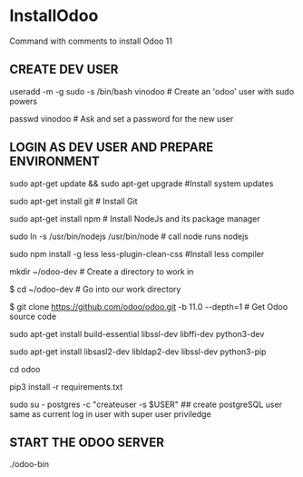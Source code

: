# InstallOdoo
Command with comments to install Odoo 11

## CREATE DEV USER ##

useradd -m -g sudo -s /bin/bash vinodoo  # Create an 'odoo' user with sudo powers

passwd vinodoo  # Ask and set a password for the new user

## LOGIN AS DEV USER  AND PREPARE ENVIRONMENT ##

sudo apt-get update && sudo apt-get upgrade  #Install system updates

sudo apt-get install git  # Install Git

sudo apt-get install npm  # Install NodeJs and its package manager

sudo ln -s /usr/bin/nodejs /usr/bin/node  # call node runs nodejs

sudo npm install -g less less-plugin-clean-css  #Install less compiler

mkdir ~/odoo-dev  # Create a directory to work in

$ cd ~/odoo-dev  # Go into our work directory

$ git clone https://github.com/odoo/odoo.git -b 11.0 --depth=1  # Get Odoo source code

sudo apt-get install build-essential libssl-dev libffi-dev python3-dev

sudo apt-get install libsasl2-dev libldap2-dev libssl-dev python3-pip

cd odoo

pip3 install -r requirements.txt

sudo su - postgres -c "createuser -s $USER" ## create postgreSQL user same as current log in user with super user priviledge

## START THE ODOO SERVER ##

./odoo-bin

